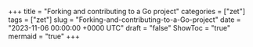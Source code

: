 +++
title = "Forking and contributing to a Go project"
categories = ["zet"]
tags = ["zet"]
slug = "Forking-and-contributing-to-a-Go-project"
date = "2023-11-06 00:00:00 +0000 UTC"
draft = "false"
ShowToc = "true"
mermaid = "true"
+++

